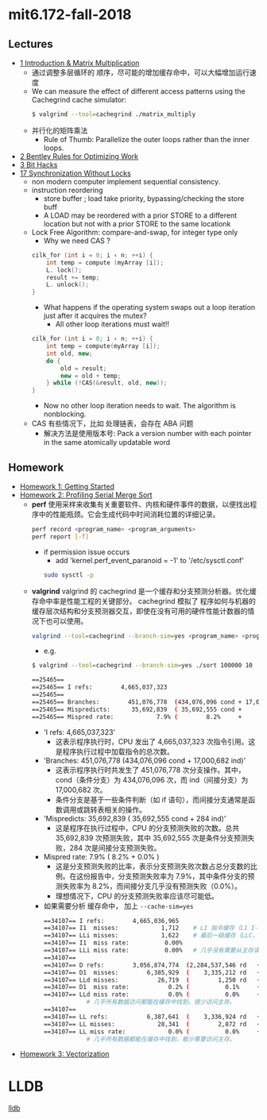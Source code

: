 # mit6.172-fall-2018


## Lectures

- [1 Introduction & Matrix Multiplication](course/static_resources/d0c73dd51c79b95196a2e6faa824e1b4_MIT6_172F18_lec1.pdf)
    - 通过调整多层循环的 顺序，尽可能的增加缓存命中，可以大幅增加运行速度
    - We can measure the effect of different access patterns using the Cachegrind cache simulator:
        ```bash
        $ valgrind --tool=cachegrind ./matrix_multiply
    - 并行化的矩阵乘法
        - Rule of Thumb: Parallelize the outer loops rather than the inner loops.
- [2 Bentley Rules for Optimizing Work](course/static_resources/1a57adbec9520270d4485b42a2e1a316_MIT6_172F18_lec2.pdf)
- [3 Bit Hacks](course/static_resources/cc6983c9ebd77c28e8ae85bc0e575360_MIT6_172F18_lec3.pdf)
- [17 Synchronization Without Locks](course/static_resources/cc6983c9ebd77c28e8ae85bc0e575360_MIT6_172F18_lec3.pdf)
    - non modern computer implement sequential consistency.
    - instruction reordering
        - store buffer ;  load take priority, bypassing/checking the store buff
        - A LOAD may be reordered with a prior STORE to a different location but not with a prior STORE to the same locationk
    - Lock Free Algorithm:  compare-and-swap,  for integer type only
        - Why we need CAS ?
        ```c++
        cilk_for (int i = 0; i ‹ n; ++i) {
            int temp = compute (myArray [i]);
            L. lock();
            result += temp;
            L. unlock();
        }
        ```
        - What happens if the operating system swaps out a loop iteration just after it acquires the mutex?
            - All other loop iterations must wait!!
        ```c++
        cilk_for (int i = 0; i ‹ n; ++i) {
            int temp = compute(myArray [i]);
            int old, new;
            do {
                old = result;
                new = old + temp;
            } while (!CAS(&result, old, new));
        }
        ```
        - Now no other loop iteration needs to wait. The algorithm is nonblocking.
    - CAS 有些情况下，比如 处理链表，会存在 ABA 问题
        - 解决方法是使用版本号: Pack a version number with each pointer in the same atomically updatable word



## Homework

- [Homework 1: Getting Started](course/static_resources/2724d8594cb413754669fc4e9c6ce7db_MIT6_172F18hw1.pdf)
- [Homework 2: Profiling Serial Merge Sort](course/static_resources/796439e646c02f44348d50b1836ff7f9_MIT6_172F18hw2.pdf)
    - **perf** 使用采样来收集有关重要软件、内核和硬件事件的数据，以便找出程序中的性能瓶颈。它会生成代码中时间消耗位置的详细记录。
        ```bash
        perf record <program_name> <program_arguments>
        perf report [-f]
        ```
        - if permission issue occurs
            - add 'kernel.perf_event_paranoid = -1'  to '/etc/sysctl.conf'
            ```bash
            sudo sysctl -p
            ```
    - **valgrind** valgrind 的 cachegrind 是一个缓存和分支预测分析器。优化缓存命中率是性能工程的关键部分。 cachegrind 模拟了 程序如何与机器的缓存层次结构和分支预测器交互，即使在没有可用的硬件性能计数器的情况下也可以使用。
        ```bash
        valgrind --tool=cachegrind --branch-sim=yes <program_name> <program_arguments>
        ```
        - e.g.
        ```bash
        $ valgrind --tool=cachegrind --branch-sim=yes ./sort 100000 10

        ==25465== 
        ==25465== I refs:        4,665,037,323
        ==25465== 
        ==25465== Branches:        451,076,778  (434,076,096 cond + 17,000,682 ind)
        ==25465== Mispredicts:      35,692,839  ( 35,692,555 cond +        284 ind)
        ==25465== Mispred rate:            7.9% (        8.2%     +        0.0%   )
        ```
        - 'I refs: 4,665,037,323'  
            - 这表示程序执行时，CPU 发出了 4,665,037,323 次指令引用。这是程序执行过程中加载指令的总次数。
        - 'Branches:        451,076,778  (434,076,096 cond + 17,000,682 ind)'
            - 这表示程序执行时共发生了 451,076,778 次分支操作。其中，cond（条件分支）为 434,076,096 次，而 ind（间接分支）为 17,000,682 次。
            - 条件分支是基于一些条件判断（如 if 语句），而间接分支通常是函数调用或跳转表相关的操作。
        - 'Mispredicts:      35,692,839  ( 35,692,555 cond +        284 ind)'
            - 这是程序在执行过程中，CPU 的分支预测失败的次数。总共 35,692,839 次预测失败，其中 35,692,555 次是条件分支预测失败，284 次是间接分支预测失败。
        - Mispred rate:            7.9% (        8.2%     +        0.0%   )
            - 这是分支预测失败的比率，表示分支预测失败次数占总分支数的比例。在这份报告中，分支预测失败率为 7.9%，其中条件分支的预测失败率为 8.2%，而间接分支几乎没有预测失败（0.0%）。
            - 理想情况下，CPU 的分支预测失败率应该尽可能低。
        - 如果需要分析 缓存命中， 加上 `--cache-sim=yes`
            ```bash
            ==34107== I refs:        4,665,036,965
            ==34107== I1  misses:            1,712    # L1 指令缓存（L1 I-cache）未命中的次数 非常低
            ==34107== LLi misses:            1,622    # 最后一级缓存（LLC，即 L2 或 L3）也未命中的次数
            ==34107== I1  miss rate:          0.00%
            ==34107== LLi miss rate:          0.00%   # 几乎没有需要从主存读取指令的情况
            ==34107== 
            ==34107== D refs:        3,056,874,774  (2,284,537,546 rd   + 772,337,228 wr)
            ==34107== D1  misses:        6,385,929  (    3,335,212 rd   +   3,050,717 wr)
            ==34107== LLd misses:           26,719  (        1,250 rd   +      25,469 wr)
            ==34107== D1  miss rate:           0.2% (          0.1%     +         0.4%  )
            ==34107== LLd miss rate:           0.0% (          0.0%     +         0.0%  )  
                        # 几乎所有数据访问都能在缓存中找到，很少访问主存。
            ==34107== 
            ==34107== LL refs:           6,387,641  (    3,336,924 rd   +   3,050,717 wr)
            ==34107== LL misses:            28,341  (        2,872 rd   +      25,469 wr)
            ==34107== LL miss rate:            0.0% (          0.0%     +         0.0%  )
                        # 几乎所有数据都能在缓存中找到，极少需要访问主存。
            ```
- [Homework 3: Vectorization](course/static_resources/072651a8229a63376d5720c9a500ae45_MIT6_172F18hw3.pdf)



# LLDB 

[lldb](lldb/lldb.md)
